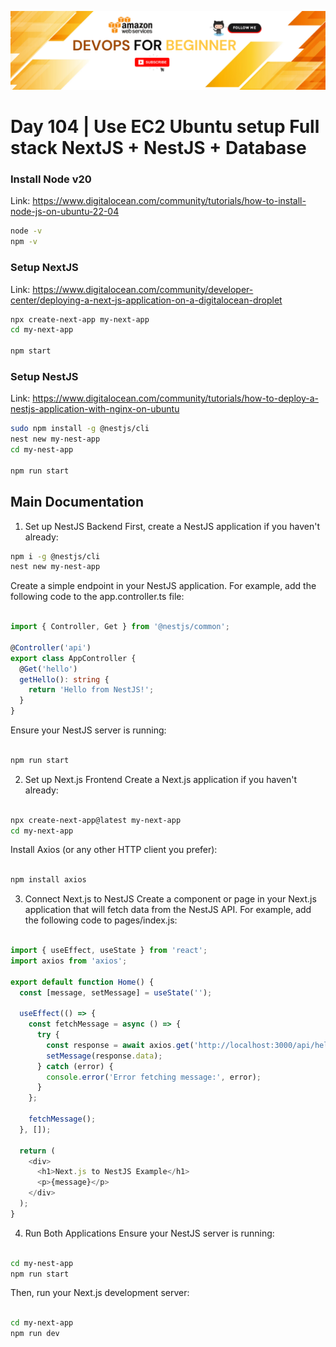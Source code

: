![Alt texts](../Images/p1.png)
# Day 104 | Use EC2 Ubuntu setup Full stack NextJS + NestJS + Database
### Install Node v20
Link: https://www.digitalocean.com/community/tutorials/how-to-install-node-js-on-ubuntu-22-04 
```sh
node -v
npm -v
```
### Setup NextJS
Link: https://www.digitalocean.com/community/developer-center/deploying-a-next-js-application-on-a-digitalocean-droplet
```sh
npx create-next-app my-next-app
cd my-next-app

npm start

```
### Setup NestJS
Link: https://www.digitalocean.com/community/tutorials/how-to-deploy-a-nestjs-application-with-nginx-on-ubuntu 
```sh
sudo npm install -g @nestjs/cli
nest new my-nest-app
cd my-nest-app

npm run start
```


## Main Documentation
1. Set up NestJS Backend
First, create a NestJS application if you haven't already:
```bash
npm i -g @nestjs/cli
nest new my-nest-app
```
Create a simple endpoint in your NestJS application. For example, add the following code to the app.controller.ts file:

```typescript

import { Controller, Get } from '@nestjs/common';

@Controller('api')
export class AppController {
  @Get('hello')
  getHello(): string {
    return 'Hello from NestJS!';
  }
}
```
Ensure your NestJS server is running:

```bash

npm run start
```
2. Set up Next.js Frontend
Create a Next.js application if you haven't already:

```bash

npx create-next-app@latest my-next-app
cd my-next-app
```
Install Axios (or any other HTTP client you prefer):

```bash

npm install axios
```
3. Connect Next.js to NestJS
Create a component or page in your Next.js application that will fetch data from the NestJS API. For example, add the following code to pages/index.js:

```javascript

import { useEffect, useState } from 'react';
import axios from 'axios';

export default function Home() {
  const [message, setMessage] = useState('');

  useEffect(() => {
    const fetchMessage = async () => {
      try {
        const response = await axios.get('http://localhost:3000/api/hello');
        setMessage(response.data);
      } catch (error) {
        console.error('Error fetching message:', error);
      }
    };

    fetchMessage();
  }, []);

  return (
    <div>
      <h1>Next.js to NestJS Example</h1>
      <p>{message}</p>
    </div>
  );
}
```
4. Run Both Applications
Ensure your NestJS server is running:

```bash

cd my-nest-app
npm run start
```
Then, run your Next.js development server:

```bash

cd my-next-app
npm run dev
```

